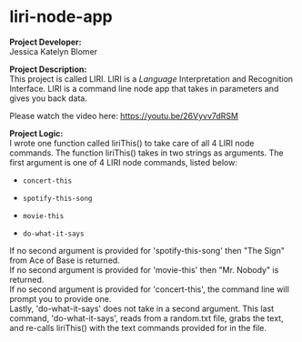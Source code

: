 # liri-node-app

<strong>Project Developer:</strong> <br/>Jessica Katelyn Blomer

<strong>Project Description:</strong> <br/>This project is called LIRI.  LIRI is a _Language_ Interpretation and Recognition Interface. LIRI is a command line node app that takes in parameters and gives you back data.<br/>


Please watch the video here:
https://youtu.be/26Vyvv7dRSM
<br/>

<strong>Project Logic:</strong> <br/> I wrote one function called liriThis() to take care of all 4 LIRI node commands.  The function liriThis() takes in two strings as arguments.  The first argument is one of 4 LIRI node commands, listed below:</br>

* `concert-this`

* `spotify-this-song`

* `movie-this`

* `do-what-it-says`</br>

If no second argument is provided for 'spotify-this-song' then "The Sign" from Ace of Base is returned. </br> If no second argument is provided for 'movie-this' then "Mr. Nobody" is returned.  </br> If no second argument is provided for 'concert-this', the command line will prompt you to provide one. </br>Lastly, 'do-what-it-says' does not take in a second argument.  This last command, 'do-what-it-says', reads from a random.txt file, grabs the text, and re-calls liriThis() with the text commands provided for in the file.
